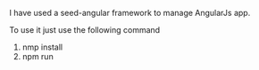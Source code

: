I have used a seed-angular framework to manage AngularJs app.

To use it just use the following command
1. nmp install
2. npm run
